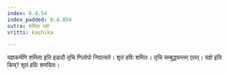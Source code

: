 ```yaml
---
index: 6.4.54
index_padded: 6.4.054
sutra: शमिता यज्ञे
vritti: kashika

---
```

यज्ञकर्मणि शमिता इति इडादौ तृचि णिलोपो निपात्यते। शृतं हविः शमितः। तृचि सम्बुद्ध्यन्तम् एतत्। यज्ञे इति किम्? शृतं हविः शमयितः।